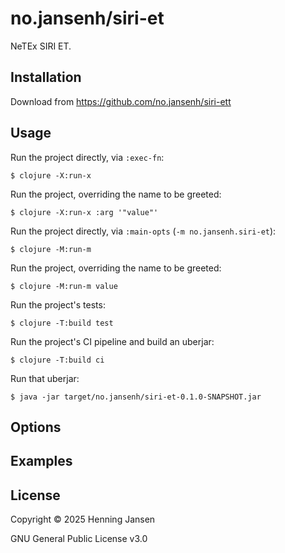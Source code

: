 # no.jansenh/siri-et

NeTEx SIRI ET.

## Installation

Download from https://github.com/no.jansenh/siri-ett

## Usage

Run the project directly, via `:exec-fn`:

    $ clojure -X:run-x

Run the project, overriding the name to be greeted:

    $ clojure -X:run-x :arg '"value"'

Run the project directly, via `:main-opts` (`-m no.jansenh.siri-et`):

    $ clojure -M:run-m

Run the project, overriding the name to be greeted:

    $ clojure -M:run-m value


Run the project's tests:

    $ clojure -T:build test

Run the project's CI pipeline and build an uberjar:

    $ clojure -T:build ci

Run that uberjar:

    $ java -jar target/no.jansenh/siri-et-0.1.0-SNAPSHOT.jar

## Options

## Examples

## License

Copyright © 2025 Henning Jansen

GNU General Public License v3.0
